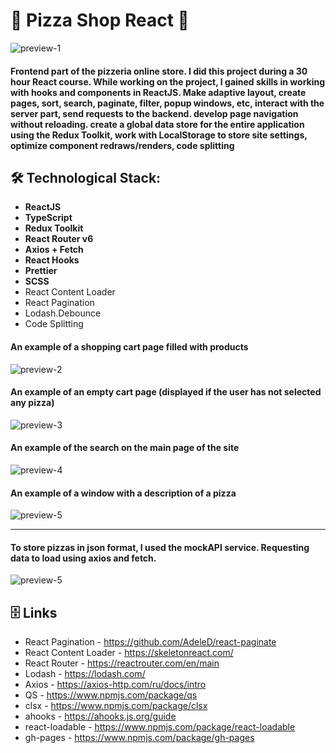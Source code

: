 # 🍕 Pizza Shop React 🍕

![preview-1](https://i.ibb.co/rFm6tT5/1.png)
#### Frontend part of the pizzeria online store. I did this project during a 30 hour React course. While working on the project, I gained skills in working with hooks and components in ReactJS. Make adaptive layout, create pages, sort, search, paginate, filter, popup windows, etc, interact with the server part, send requests to the backend. develop page navigation without reloading. create a global data store for the entire application using the Redux Toolkit, work with LocalStorage to store site settings, optimize component redraws/renders, code splitting

## 🛠 Technological Stack:
- **ReactJS**
- **TypeScript**
- **Redux Toolkit** 
- **React Router v6** 
- **Axios + Fetch** 
- **React Hooks** 
- **Prettier** 
- **SCSS**
- React Content Loader 
- React Pagination 
- Lodash.Debounce
- Code Splitting

#### An example of a shopping cart page filled with products
![preview-2](https://i.ibb.co/pKy5P7D/Screenshot-4.png)
#### An example of an empty cart page (displayed if the user has not selected any pizza)
![preview-3](https://i.ibb.co/cNWCfYW/Screenshot-3.png)
#### An example of the search on the main page of the site
![preview-4](https://i.ibb.co/6bTt93F/Screenshot-5.png)
#### An example of a window with a description of a pizza
![preview-5](https://i.ibb.co/yp3nGC2/Screenshot-8.png)
___
#### To store pizzas in json format, I used the mockAPI service. Requesting data to load using axios and fetch.
![preview-5](https://i.ibb.co/xMNb48R/232323.png)

## 🗄 Links
-  React Pagination - https://github.com/AdeleD/react-paginate
-  React Content Loader - https://skeletonreact.com/
-  React Router - https://reactrouter.com/en/main
-  Lodash - https://lodash.com/
-  Axios - https://axios-http.com/ru/docs/intro
-  QS - https://www.npmjs.com/package/qs
-  clsx - https://www.npmjs.com/package/clsx
-  ahooks - https://ahooks.js.org/guide
-  react-loadable - https://www.npmjs.com/package/react-loadable
-  gh-pages - https://www.npmjs.com/package/gh-pages

